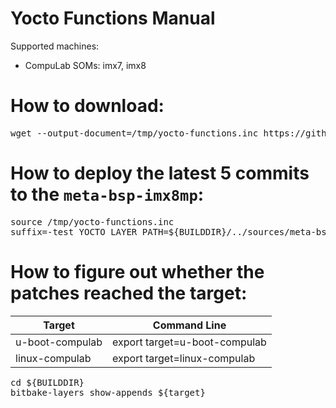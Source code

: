 # Yocto Functions Manual

Supported machines:

* CompuLab SOMs: imx7, imx8

# How to download:
<pre>
wget --output-document=/tmp/yocto-functions.inc https://github.com/compulab-yokneam/Documentation/edit/master/tools/yocto-functions.inc
</pre>

# How to deploy the latest 5 commits to the `meta-bsp-imx8mp`:
<pre>
source /tmp/yocto-functions.inc
suffix=-test YOCTO_LAYER_PATH=${BUILDDIR}/../sources/meta-bsp-imx8mp BASE=HEAD~5 do_yocto_prepare
</pre>

# How to figure out whether the patches reached the target:
|Target|Command Line|
|---|---|
|u-boot-compulab|export target=u-boot-compulab
|linux-compulab|export target=linux-compulab

<pre>
cd ${BUILDDIR}
bitbake-layers show-appends ${target}
</pre>
